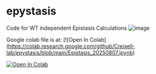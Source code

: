 # epystasis
Code for WT independent Epistasis Calculations
![image](https://github.com/user-attachments/assets/828ab39c-3dbe-401e-9115-7d4a017cb8cb)


Google colab file is at:
[![Open In Colab] (https://colab.research.google.com/github/Creixell-lab/epystasis/blob/main/Epistasis_20250807.ipynb)


[![Open In Colab](https://colab.research.google.com/assets/colab-badge.svg)]([https://colab.research.google.com/github/<USER>/<REPO>/blob/<BRANCH>/<PATH/TO/NOTEBOOK>.ipynb](https://colab.research.google.com/github/Creixell-lab/epystasis/blob/main/Epistasis_20250807.ipynb))

